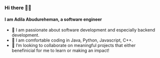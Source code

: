 ### Hi there 👋🏻
#### I am Adila Abudureheman, a software engineer

- 🔭 I am passionate about software development and especially backend development. 
- 🌱 I am comfortable coding in Java, Python, Javascript, C++.
- 💬 I’m looking to collaborate on meaningful projects that either benefinicial for me to learn or making an impact!
  

<!--
**aadila6/aadila6** is a ✨ _special_ ✨ repository because its `README.md` (this file) appears on your GitHub profile.

Here are some ideas to get you started:

- 🔭 I’m currently working on ...
- 🌱 I’m currently learning ...
- 👯 I’m looking to collaborate on ...
- 🤔 I’m looking for help with ...
- 💬 Ask me about ...
- 📫 How to reach me: ...
- 😄 Pronouns: ...
- ⚡ Fun fact: ...
-->
